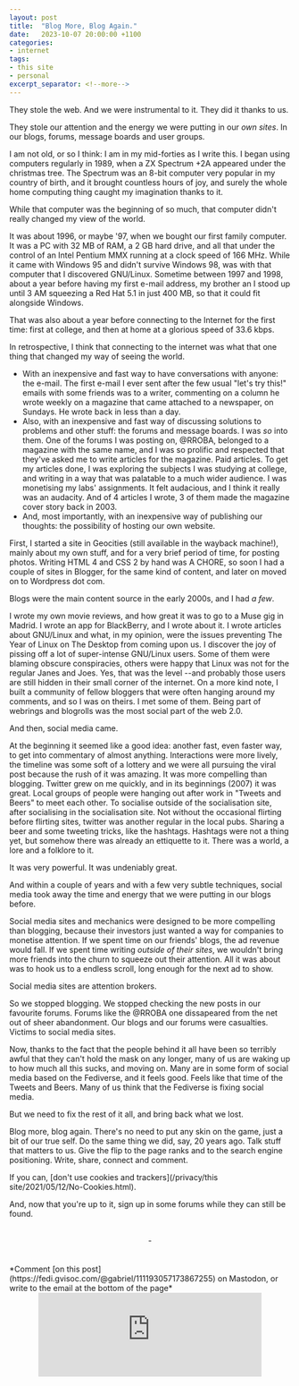 ```yaml
---
layout: post
title:  "Blog More, Blog Again."
date:   2023-10-07 20:00:00 +1100
categories:
- internet
tags:
- this site
- personal
excerpt_separator: <!--more-->
---
```

They stole the web. And we were instrumental to it. They did it thanks to us.

They stole our attention and the energy we were putting in our *own sites*. In our blogs, forums, message boards and user groups.

<!--more-->
I am not old, or so I think: I am in my mid-forties as I write this. I began using computers regularly in 1989, when a ZX Spectrum +2A appeared under the christmas tree. The Spectrum was an 8-bit computer very popular in my country of birth, and it brought countless hours of joy, and surely the whole home computing thing caught my imagination thanks to it. 

While that computer was the beginning of so much, that computer didn't really changed my view of the world.

It was about 1996, or maybe '97, when we bought our first family computer. It was a PC with 32 MB of RAM, a 2 GB hard drive, and all that under the control of an Intel Pentium MMX running at a clock speed of 166 MHz. While it came with Windows 95 and didn't survive Windows 98, was with that computer that I discovered GNU/Linux. Sometime between 1997 and 1998, about a year before having my first e-mail address, my brother an I stood up until 3 AM squeezing a Red Hat 5.1 in just 400 MB, so that it could fit alongside Windows.

That was also about a year before connecting to the Internet for the first time: first at college, and then at home at a glorious speed of 33.6 kbps.

In retrospective, I think that connecting to the internet was what that one thing that changed my way of seeing the world.

- With an inexpensive and fast way to have conversations with anyone: the e-mail. The first e-mail I ever sent after the few usual "let's try this!" emails with some friends was to a writer, commenting on a column he wrote weekly on a magazine that came attached to a newspaper, on Sundays. He wrote back in less than a day.
- Also, with an inexpensive and fast way of discussing solutions to problems and other stuff: the forums and message boards. I was *so* into them. One of the forums I was posting on, @RROBA, belonged to a magazine with the same name, and I was so prolific and respected that they've asked me to write articles for the magazine. Paid articles. To get my articles done, I was exploring the subjects I was studying at college, and writing in a way that was palatable to a much wider audience. I was monetising my labs' assignments. It felt audacious, and I think it really was an audacity. And of 4 articles I wrote, 3 of them made the magazine cover story back in 2003.
- And, most importantly, with an inexpensive way of publishing our thoughts: the possibility of hosting our own website.

First, I started a site in Geocities (still available in the wayback machine!), mainly about my own stuff, and for a very brief period of time, for posting photos. Writing HTML 4 and CSS 2 by hand was A CHORE, so soon I had a couple of sites in Blogger, for the same kind of content, and later on moved on to Wordpress dot com. 

Blogs were the main content source in the early 2000s, and I had *a few*. 

I wrote my own movie reviews, and how great it was to go to a Muse gig in Madrid. I wrote an app for BlackBerry, and I wrote about it. I wrote articles about GNU/Linux and what, in my opinion, were the issues preventing The Year of Linux on The Desktop from coming upon us. I discover the joy of pissing off a lot of super-intense GNU/Linux users. Some of them were blaming obscure conspiracies, others were happy that Linux was not for the regular Janes and Joes. Yes, that was the level --and probably those users are still hidden in their small corner of the internet. On a more kind note, I built a community of fellow bloggers that were often hanging around my comments, and so I was on theirs. I met some of them. Being part of webrings and blogrolls was the most social part of the web 2.0. 
 
And then, social media came. 

At the beginning it seemed like a good idea: another fast, even faster way, to get into commentary of almost anything. Interactions were more lively, the timeline was some soft of a lottery and we were all pursuing the viral post because the rush of it was amazing. It was more compelling than blogging. Twitter grew on me quickly, and in its beginnings (2007) it was great. Local groups of people were hanging out after work in "Tweets and Beers" to meet each other. To socialise outside of the socialisation site, after socialising in the socialisation site. Not without the occasional flirting before flirting sites, twitter was another regular in the local pubs. Sharing a beer and some tweeting tricks, like the hashtags. Hashtags were not a thing yet, but somehow there was already an ettiquette to it. There was a world, a lore and a folklore to it. 

It was very powerful. It was undeniably great.

And within a couple of years and with a few very subtle techniques, social media took away the time and energy that we were putting in our blogs before. 

Social media sites and mechanics were designed to be more compelling than blogging, because their investors just wanted a way for companies to monetise attention. If we spent time on our friends' blogs, the ad revenue would fall. If we spent time writing *outside of their sites*, we wouldn't bring more friends into the churn to squeeze out their attention. All it was about was to hook us to a endless scroll, long enough for the next ad to show. 

Social media sites are attention brokers. 

So we stopped blogging. We stopped checking the new posts in our favourite forums. Forums like the @RROBA one dissapeared from the net out of sheer abandonment. Our blogs and our forums were casualties. Victims to social media sites.

Now, thanks to the fact that the people behind it all have been so terribly awful that they can't hold the mask on any longer, many of us are waking up to how much all this sucks, and moving on. Many are in some form of social media based on the Fediverse, and it feels good. Feels like that time of the Tweets and Beers. Many of us think that the Fediverse is fixing social media. 

But we need to fix the rest of it all, and bring back what we lost.

Blog more, blog again. There's no need to put any skin on the game, just a bit of our true self. Do the same thing we did, say, 20 years ago. Talk stuff that matters to us. Give the flip to the page ranks and to the search engine positioning. Write, share, connect and comment. 

If you can, [don't use cookies and trackers](/privacy/this site/2021/05/12/No-Cookies.html).

And, now that you're up to it, sign up in some forums while they can still be found.
<br/>
<br/>
<center> - </center>
<br/>
<br/>
*Comment [on this post](https://fedi.gvisoc.com/@gabriel/111193057173867255) on Mastodon, or write to the email at the bottom of the page*
<center><iframe src="https://fedi.gvisoc.com/@gabriel/111193057173867255/embed" class="mastodon-embed" style="max-width: 100%; border: 0" width="400" allowfullscreen="allowfullscreen"></iframe><script src="https://fedi.gvisoc.com/embed.js" async="async"></script></center>